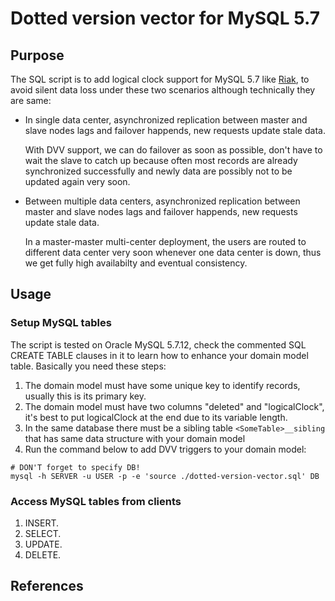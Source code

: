 # Dotted version vector for MySQL 5.7

## Purpose

The SQL script is to add logical clock support for MySQL 5.7 like
[Riak](http://basho.com/products/riak-kv/), to avoid silent data loss
under these two scenarios although technically they are same:

* In single data center, asynchronized replication between master and
  slave nodes lags and failover happends, new requests update stale data.

  With DVV support, we can do failover as soon as possible, don't have to
  wait the slave to catch up because often most records are already
  synchronized successfully and newly data are possibly not to be updated
  again very soon.

* Between multiple data centers, asynchronized replication between
  master and slave nodes lags and failover happends, new requests update
  stale data.

  In a master-master multi-center deployment, the users are routed to
  different data center very soon whenever one data center is down, thus
  we get fully high availabilty and eventual consistency.

## Usage

### Setup MySQL tables

The script is tested on Oracle MySQL 5.7.12, check the commented SQL
CREATE TABLE clauses in it to learn how to enhance your domain model
table. Basically you need these steps:

1. The domain model must have some unique key to identify records,
   usually this is its primary key.
2. The domain model must have two columns "deleted" and "logicalClock",
   it's best to put logicalClock at the end due to its variable length.
3. In the same database there must be a sibling table `<SomeTable>__sibling`
   that has same data structure with your domain model
4. Run the command below to add DVV triggers to your domain model:

```
# DON'T forget to specify DB!
mysql -h SERVER -u USER -p -e 'source ./dotted-version-vector.sql' DB
```

### Access MySQL tables from clients

1. INSERT.
2. SELECT.
3. UPDATE.
4. DELETE.


## References


